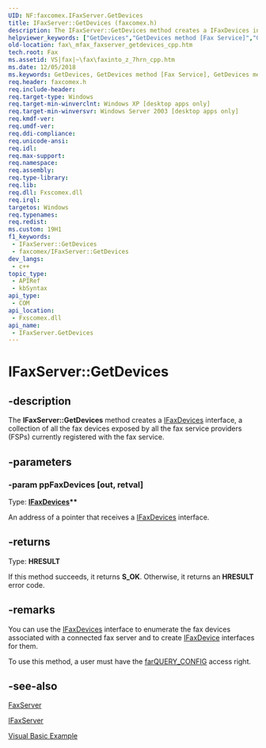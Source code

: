 ```yaml
---
UID: NF:faxcomex.IFaxServer.GetDevices
title: IFaxServer::GetDevices (faxcomex.h)
description: The IFaxServer::GetDevices method creates a IFaxDevices interface, a collection of all the fax devices exposed by all the fax service providers (FSPs) currently registered with the fax service.
helpviewer_keywords: ["GetDevices","GetDevices method [Fax Service]","GetDevices method [Fax Service]","IFaxServer interface","IFaxServer interface [Fax Service]","GetDevices method","IFaxServer.GetDevices","IFaxServer::GetDevices","_mfax_faxserver.getdevices_cpp","fax._mfax_faxserver_getdevices_cpp","faxcomex/IFaxServer::GetDevices"]
old-location: fax\_mfax_faxserver_getdevices_cpp.htm
tech.root: Fax
ms.assetid: VS|fax|~\fax\faxinto_z_7hrn_cpp.htm
ms.date: 12/05/2018
ms.keywords: GetDevices, GetDevices method [Fax Service], GetDevices method [Fax Service],IFaxServer interface, IFaxServer interface [Fax Service],GetDevices method, IFaxServer.GetDevices, IFaxServer::GetDevices, _mfax_faxserver.getdevices_cpp, fax._mfax_faxserver_getdevices_cpp, faxcomex/IFaxServer::GetDevices
req.header: faxcomex.h
req.include-header: 
req.target-type: Windows
req.target-min-winverclnt: Windows XP [desktop apps only]
req.target-min-winversvr: Windows Server 2003 [desktop apps only]
req.kmdf-ver: 
req.umdf-ver: 
req.ddi-compliance: 
req.unicode-ansi: 
req.idl: 
req.max-support: 
req.namespace: 
req.assembly: 
req.type-library: 
req.lib: 
req.dll: Fxscomex.dll
req.irql: 
targetos: Windows
req.typenames: 
req.redist: 
ms.custom: 19H1
f1_keywords:
 - IFaxServer::GetDevices
 - faxcomex/IFaxServer::GetDevices
dev_langs:
 - c++
topic_type:
 - APIRef
 - kbSyntax
api_type:
 - COM
api_location:
 - Fxscomex.dll
api_name:
 - IFaxServer.GetDevices
---
```


# IFaxServer::GetDevices


## -description

The <b>IFaxServer::GetDevices</b> method creates a <a href="https://docs.microsoft.com/previous-versions/windows/desktop/api/faxcomex/nn-faxcomex-ifaxdevices">IFaxDevices</a> interface, a collection of all the fax devices exposed by all the fax service providers (FSPs) currently registered with the fax service.

## -parameters

### -param ppFaxDevices [out, retval]

Type: <b><a href="https://docs.microsoft.com/previous-versions/windows/desktop/api/faxcomex/nn-faxcomex-ifaxdevices">IFaxDevices</a>**</b>

An address of a pointer that receives a <a href="https://docs.microsoft.com/previous-versions/windows/desktop/api/faxcomex/nn-faxcomex-ifaxdevices">IFaxDevices</a> interface.

## -returns

Type: <b>HRESULT</b>

If this method succeeds, it returns <b xmlns:loc="http://microsoft.com/wdcml/l10n">S_OK</b>. Otherwise, it returns an <b xmlns:loc="http://microsoft.com/wdcml/l10n">HRESULT</b> error code.

## -remarks

You can use the <a href="https://docs.microsoft.com/previous-versions/windows/desktop/api/faxcomex/nn-faxcomex-ifaxdevices">IFaxDevices</a> interface to enumerate the fax devices associated with a connected fax server and to create <a href="https://docs.microsoft.com/previous-versions/windows/desktop/api/faxcomex/nn-faxcomex-ifaxdevice">IFaxDevice</a> interfaces for them.

To use this method, a user must have the <a href="https://docs.microsoft.com/previous-versions/windows/desktop/api/faxcomex/ne-faxcomex-fax_access_rights_enum">farQUERY_CONFIG</a> access right.

## -see-also

<a href="https://docs.microsoft.com/previous-versions/windows/desktop/fax/-mfax-faxserver">FaxServer</a>



<a href="https://docs.microsoft.com/previous-versions/windows/desktop/api/faxcomex/nn-faxcomex-ifaxserver">IFaxServer</a>



<a href="https://docs.microsoft.com/previous-versions/windows/desktop/fax/-mfax-configuring-a-fax-device">Visual Basic Example</a>

